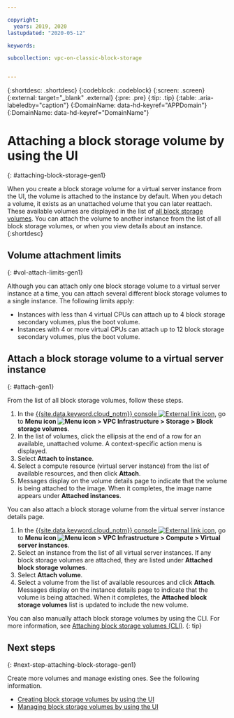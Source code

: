 ```yaml
---

copyright:
  years: 2019, 2020
lastupdated: "2020-05-12"

keywords:

subcollection: vpc-on-classic-block-storage


---
```


{:shortdesc: .shortdesc}
{:codeblock: .codeblock}
{:screen: .screen}
{:external: target="_blank" .external}
{:pre: .pre}
{:tip: .tip}
{:table: .aria-labeledby="caption"}
{:DomainName: data-hd-keyref="APPDomain"}
{:DomainName: data-hd-keyref="DomainName"}

# Attaching a block storage volume by using the UI
{: #attaching-block-storage-gen1}

When you create a block storage volume for a virtual server instance from the UI, the volume is attached to the instance by default. When you detach a volume, it exists as an unattached volume that you can later reattach. These available volumes are displayed in the list of [all block storage volumes](/docs/vpc-on-classic-block-storage?topic=vpc-on-classic-block-storage-viewing-block-storage-gen1#viewvols-gen1). You can attach the volume to another instance from the list of all block storage volumes, or when you view details about an instance.
{:shortdesc}

## Volume attachment limits
{: #vol-attach-limits-gen1}

Although you can attach only one block storage volume to a virtual server instance at a time, you can attach several different block storage volumes to a single instance. The following limits apply:

* Instances with less than 4 virtual CPUs can attach up to 4 block storage secondary volumes, plus the boot volume.
* Instances with 4 or more virtual CPUs can attach up to 12 block storage secondary volumes, plus the boot volume.

## Attach a block storage volume to a virtual server instance
{: #attach-gen1}

From the list of all block storage volumes, follow these steps.

1. In the [{{site.data.keyword.cloud_notm}} console ![External link icon](../icons/launch-glyph.svg "External link icon")](https://{DomainName}/vpc), go to **Menu icon ![Menu icon](../../icons/icon_hamburger.svg) > VPC Infrastructure > Storage > Block storage volumes**.
1. In the list of volumes, click the ellipsis at the end of a row for an available, unattached volume. A context-specific action menu is displayed.
1. Select **Attach to instance**.
1. Select a compute resource (virtual server instance) from the list of available resources, and then click **Attach**.
1. Messages display on the volume details page to indicate that the volume is being attached to the image. When it completes, the image name appears under **Attached instances**.

You can also attach a block storage volume from the virtual server instance details page.

1. In the [{{site.data.keyword.cloud_notm}} console ![External link icon](../icons/launch-glyph.svg "External link icon")](https://{DomainName}/vpc), go to **Menu icon ![Menu icon](../../icons/icon_hamburger.svg) > VPC Infrastructure > Compute > Virtual server instances**.
1. Select an instance from the list of all virtual server instances. If any block storage volumes are attached, they are listed under **Attached block storage volumes**.
1. Select **Attach volume**.
1. Select a volume from the list of available resources and click **Attach**. Messages display on the instance details page to indicate that the volume is being attached. When it completes, the **Attached block storage volumes** list is updated to include the new volume.

You can also manually attach block storage volumes by using the CLI. For more information, see [Attaching block storage volumes (CLI)](/docs/vpc-on-classic-block-storage?topic=vpc-on-classic-block-storage-attaching-block-storage-cli-gen1).
{: tip}

## Next steps
{: #next-step-attaching-block-storage-gen1}

Create more volumes and manage existing ones. See the following information.

* [Creating block storage volumes by using the UI](/docs/vpc-on-classic-block-storage?topic=vpc-on-classic-block-storage-creating-block-storage)
* [Managing block storage volumes by using the UI](/docs/vpc-on-classic-block-storage?topic=vpc-on-classic-block-storage-managing-block-storage-gen1)
